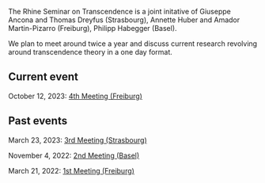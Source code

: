 <html>
<body>
<p>The Rhine Seminar on Transcendence is a joint initative of Giuseppe Ancona and Thomas Dreyfus (Strasbourg),
Annette Huber and Amador Martin-Pizarro (Freiburg), Philipp Habegger (Basel).

We plan to meet around twice a year and discuss current research revolving around transcendence theory in a one day format.  </p>
</body>

<body> 
<h2>Current event</h2> 
<p>October 12, 2023: <a href="https://rhine-transcendence.github.io/meeting4">4th Meeting (Freiburg)</a>  </p>
<h2>Past events</h2>
<p>March 23, 2023: <a href="https://rhine-transcendence.github.io/meeting3">3rd Meeting (Strasbourg)</a></p>
<p>November 4, 2022: <a href="https://rhine-transcendence.github.io/meeting2">2nd Meeting (Basel)</a></p>
<p>March 21, 2022: <a href="https://rhine-transcendence.github.io/meeting1">1st Meeting (Freiburg)</a></p>  
</body>  

  
</html>
